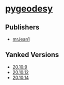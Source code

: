 # [pygeodesy](https://pypi.org/project/pygeodesy)



## Publishers
- [mrJean1](https://pypi.org/user/mrJean1)


## Yanked Versions
- [20.10.9](https://pypi.org/project/pygeodesy/20.10.9)
- [20.10.12](https://pypi.org/project/pygeodesy/20.10.12)
- [20.10.14](https://pypi.org/project/pygeodesy/20.10.14)
 